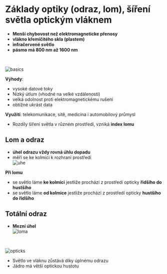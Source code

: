 # Základy optiky (odraz, lom), šíření světla optickým vláknem

* **Menší chybovost než elektromagneticke přenosy**
* **vlákno křemičitého skla (plastem)**
* **infračervené světlo**
* **pásmo má 800 nm až 1600 nm**
<br>

![basics](https://i.imgur.com/ZabyKD8.png)

**Výhody**:
* vysoké datové toky
* Nízký útlum (vhodné na velké vzdálenosti)
* velká odolnost proti elektromagnetickému rušení
* obtížné ukrást data

**Využití**: telekomunikace, sítě, medicína i automobilový průmysl

* Rozdíly šíření světla v různém prostředí, vzniká **index lomu**

## Lom a odraz
* **úhel odrazu vždy rovná úhlu dopadu**
* měří se ke kolmici k rozhraní prostředí<br>
![uhe](https://i.imgur.com/dyZlP5I.png)

**Při lomu**
* se světlo láme **ke kolmici** jestliže prochází z prostředí opticky **řidšího do hustšího**
* se světlo láme **od kolmice** jestliže prochází z prostředí opticky **hustšího do řidšího**

## Totální odraz
* **Mezní úhel** <br>
![loma](https://i.imgur.com/FLd8e1i.png)
<br>

![opticks](https://i.imgur.com/yn5afDb.png)

* Světlo ve vláknu zůstává díky úplnému odrazu
* Jádro má větší optickou hustotu